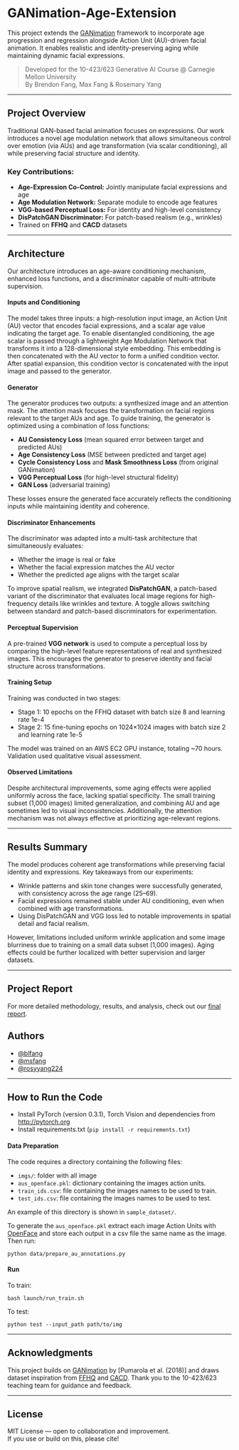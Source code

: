 # GANimation-Age-Extension

This project extends the [GANimation](https://github.com/albertpumarola/GANimation) framework to incorporate age progression and regression alongside Action Unit (AU)-driven facial animation. It enables realistic and identity-preserving aging while maintaining dynamic facial expressions.

> Developed for the 10-423/623 Generative AI Course @ Carnegie Mellon University  
> By Brendon Fang, Max Fang & Rosemary Yang

---

## Project Overview

Traditional GAN-based facial animation focuses on expressions. Our work introduces a novel age modulation network that allows simultaneous control over emotion (via AUs) and age transformation (via scalar conditioning), all while preserving facial structure and identity.

### Key Contributions:
- **Age-Expression Co-Control:** Jointly manipulate facial expressions and age
- **Age Modulation Network:** Separate module to encode age features
- **VGG-based Perceptual Loss:** For identity and high-level consistency
- **DisPatchGAN Discriminator:** For patch-based realism (e.g., wrinkles)
- Trained on **FFHQ** and **CACD** datasets

---

## Architecture

Our architecture introduces an age-aware conditioning mechanism, enhanced loss functions, and a discriminator capable of multi-attribute supervision.

#### Inputs and Conditioning

The model takes three inputs: a high-resolution input image, an Action Unit (AU) vector that encodes facial expressions, and a scalar age value indicating the target age. To enable disentangled conditioning, the age scalar is passed through a lightweight Age Modulation Network that transforms it into a 128-dimensional style embedding. This embedding is then concatenated with the AU vector to form a unified condition vector. After spatial expansion, this condition vector is concatenated with the input image and passed to the generator.

#### Generator

The generator produces two outputs: a synthesized image and an attention mask. The attention mask focuses the transformation on facial regions relevant to the target AUs and age. To guide training, the generator is optimized using a combination of loss functions:
- **AU Consistency Loss** (mean squared error between target and predicted AUs)
- **Age Consistency Loss** (MSE between predicted and target age)
- **Cycle Consistency Loss** and **Mask Smoothness Loss** (from original GANimation)
- **VGG Perceptual Loss** (for high-level structural fidelity)
- **GAN Loss** (adversarial training)

These losses ensure the generated face accurately reflects the conditioning inputs while maintaining identity and coherence.

#### Discriminator Enhancements

The discriminator was adapted into a multi-task architecture that simultaneously evaluates:
- Whether the image is real or fake
- Whether the facial expression matches the AU vector
- Whether the predicted age aligns with the target scalar

To improve spatial realism, we integrated **DisPatchGAN**, a patch-based variant of the discriminator that evaluates local image regions for high-frequency details like wrinkles and texture. A toggle allows switching between standard and patch-based discriminators for experimentation.

#### Perceptual Supervision

A pre-trained **VGG network** is used to compute a perceptual loss by comparing the high-level feature representations of real and synthesized images. This encourages the generator to preserve identity and facial structure across transformations.

#### Training Setup

Training was conducted in two stages:
- Stage 1: 10 epochs on the FFHQ dataset with batch size 8 and learning rate 1e-4
- Stage 2: 15 fine-tuning epochs on 1024×1024 images with batch size 2 and learning rate 1e-5

The model was trained on an AWS EC2 GPU instance, totaling ~70 hours. Validation used qualitative visual assessment.

#### Observed Limitations

Despite architectural improvements, some aging effects were applied uniformly across the face, lacking spatial specificity. The small training subset (1,000 images) limited generalization, and combining AU and age sometimes led to visual inconsistencies. Additionally, the attention mechanism was not always effective at prioritizing age-relevant regions.

---

## Results Summary

The model produces coherent age transformations while preserving facial identity and expressions. Key takeaways from our experiments:

- Wrinkle patterns and skin tone changes were successfully generated, with consistency across the age range (25–69).
- Facial expressions remained stable under AU conditioning, even when combined with age transformations.
- Using DisPatchGAN and VGG loss led to notable improvements in spatial detail and facial realism.

However, limitations included uniform wrinkle application and some image blurriness due to training on a small data subset (1,000 images). Aging effects could be further localized with better supervision and larger datasets.

---

## Project Report

For more detailed methodology, results, and analysis, check out our [final report](./docs/Adding_Aging_While_Maintaining_Facial_Animation.pdf).

## Authors

- [@blfang](https://github.com/blfang)
- [@msfang](https://github.com/msfang)
- [@rosyyang224](https://github.com/rosyyang224)

---

## How to Run the Code
- Install PyTorch (version 0.3.1), Torch Vision and dependencies from http://pytorch.org
- Install requirements.txt (```pip install -r requirements.txt```)

#### Data Preparation
The code requires a directory containing the following files:
- `imgs/`: folder with all image
- `aus_openface.pkl`: dictionary containing the images action units.
- `train_ids.csv`: file containing the images names to be used to train.
- `test_ids.csv`: file containing the images names to be used to test.

An example of this directory is shown in `sample_dataset/`.

To generate the `aus_openface.pkl` extract each image Action Units with [OpenFace](https://github.com/TadasBaltrusaitis/OpenFace/wiki/Action-Units) and store each output in a csv file the same name as the image. Then run:
```
python data/prepare_au_annotations.py
```

#### Run
To train:
```
bash launch/run_train.sh
```
To test:
```
python test --input_path path/to/img
```
---

## Acknowledgments

This project builds on [GANimation](https://github.com/albertpumarola/GANimation) by [Pumarola et al. (2018)] and draws dataset inspiration from [FFHQ](https://paperswithcode.com/dataset/ffhq) and [CACD](https://paperswithcode.com/dataset/cacd). Thank you to the 10-423/623 teaching team for guidance and feedback.

---

## License

MIT License — open to collaboration and improvement.  
If you use or build on this, please cite!
